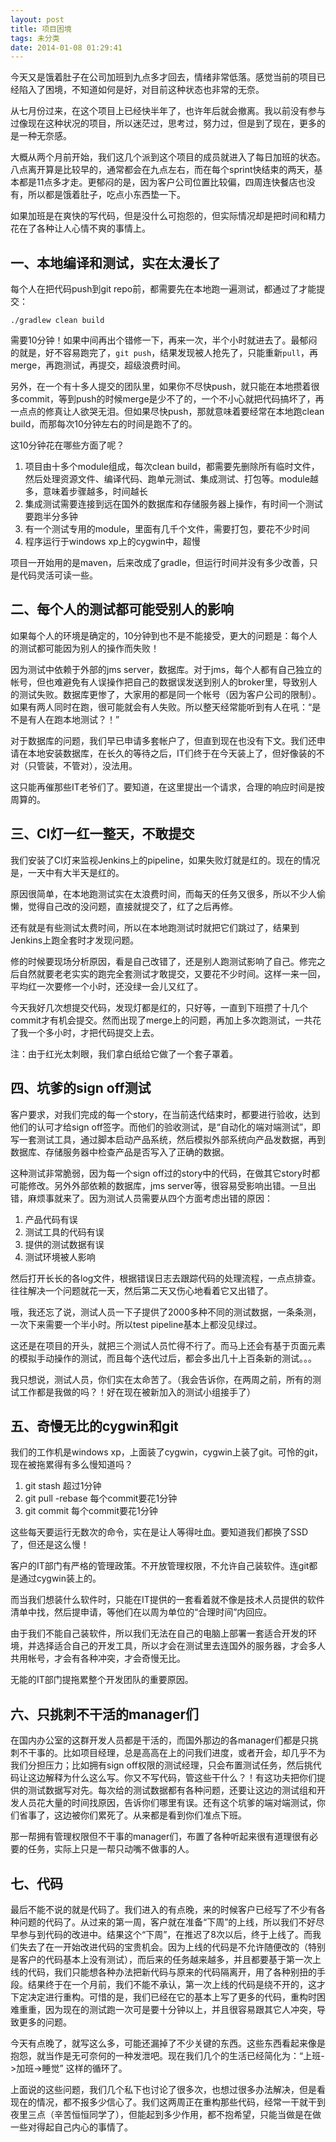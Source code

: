 ```yaml
---
layout: post
title: 项目困境
tags: 未分类
date: 2014-01-08 01:29:41
---
```


今天又是饿着肚子在公司加班到九点多才回去，情绪非常低落。感觉当前的项目已经陷入了困境，不知道如何是好，对目前这种状态也非常的无奈。

从七月份过来，在这个项目上已经快半年了，也许年后就会撤离。我以前没有参与过像现在这种状况的项目，所以迷茫过，思考过，努力过，但是到了现在，更多的是一种无奈感。

大概从两个月前开始，我们这几个派到这个项目的成员就进入了每日加班的状态。八点离开算是比较早的，通常都会在九点左右，而在每个sprint快结束的两天，基本都是11点多才走。更郁闷的是，因为客户公司位置比较偏，四周连快餐店也没有，所以都是饿着肚子，吃点小东西垫一下。

如果加班是在爽快的写代码，但是没什么可抱怨的，但实际情况却是把时间和精力花在了各种让人心情不爽的事情上。

## 一、本地编译和测试，实在太漫长了

每个人在把代码push到git repo前，都需要先在本地跑一遍测试，都通过了才能提交：

    ./gradlew clean build

需要10分钟！如果中间再出个错修一下，再来一次，半个小时就进去了。最郁闷的就是，好不容易跑完了，`git push`，结果发现被人抢先了，只能重新`pull`，再merge，再跑测试，再提交，超级浪费时间。

另外，在一个有十多人提交的团队里，如果你不尽快push，就只能在本地攒着很多commit，等到push的时候merge是少不了的，一个不小心就把代码搞坏了，再一点点的修真让人欲哭无泪。但如果尽快push，那就意味着要经常在本地跑clean build，而那每次10分钟左右的时间是跑不了的。

这10分钟花在哪些方面了呢？

1.  项目由十多个module组成，每次clean build，都需要先删除所有临时文件，然后处理资源文件、编译代码、跑单元测试、集成测试、打包等。module越多，意味着步骤越多，时间越长
2.  集成测试需要连接到远在国外的数据库和存储服务器上操作，有时间一个测试要跑半分多钟
3.  有一个测试专用的module，里面有几千个文件，需要打包，要花不少时间
4.  程序运行于windows xp上的cygwin中，超慢

项目一开始用的是maven，后来改成了gradle，但运行时间并没有多少改善，只是代码灵活可读一些。

## 二、每个人的测试都可能受别人的影响

如果每个人的环境是确定的，10分钟到也不是不能接受，更大的问题是：每个人的测试都可能因为别人的操作而失败！

因为测试中依赖于外部的jms server，数据库。对于jms，每个人都有自己独立的帐号，但也难避免有人误操作把自己的数据误发送到别人的broker里，导致别人的测试失败。数据库更惨了，大家用的都是同一个帐号（因为客户公司的限制）。如果有两人同时在跑，很可能就会有人失败。所以整天经常能听到有人在吼：“是不是有人在跑本地测试？！”

对于数据库的问题，我们早已申请多套帐户了，但直到现在也没有下文。我们还申请在本地安装数据库，在长久的等待之后，IT们终于在今天装上了，但好像装的不对（只管装，不管对），没法用。

这只能再催那些IT老爷们了。要知道，在这里提出一个请求，合理的响应时间是按周算的。

## 三、CI灯一红一整天，不敢提交

我们安装了CI灯来监视Jenkins上的pipeline，如果失败灯就是红的。现在的情况是，一天中有大半天是红的。

原因很简单，在本地跑测试实在太浪费时间，而每天的任务又很多，所以不少人偷懒，觉得自己改的没问题，直接就提交了，红了之后再修。

还有就是有些测试太费时间，所以在本地跑测试时就把它们跳过了，结果到Jenkins上跑全套时才发现问题。

修的时候要现场分析原因，看是自己改错了，还是别人跑测试影响了自己。修完之后自然就要老老实实的跑完全套测试才敢提交，又要花不少时间。这样一来一回，平均红一次要修一个小时，还没绿一会儿又红了。

今天我好几次想提交代码，发现灯都是红的，只好等，一直到下班攒了十几个commit才有机会提交。然而出现了merge上的问题，再加上多次跑测试，一共花了我一个多小时，才把代码提交上去。

注：由于红光太刺眼，我们拿白纸给它做了一个套子罩着。

## 四、坑爹的sign off测试

客户要求，对我们完成的每一个story，在当前迭代结束时，都要进行验收，达到他们的认可才给sign off签字。而他们的验收测试，是“自动化的端对端测试”，即写一套测试工具，通过脚本启动产品系统，然后模拟外部系统向产品发数据，再到数据库、存储服务器中检查产品是否写入了正确的数据。

这种测试非常脆弱，因为每一个sign off过的story中的代码，在做其它story时都可能修改。另外外部依赖的数据库，jms server等，很容易受影响出错。一旦出错，麻烦事就来了。因为测试人员需要从四个方面考虑出错的原因：

1.  产品代码有误
2.  测试工具的代码有误
3.  提供的测试数据有误
4.  测试环境被人影响

然后打开长长的各log文件，根据错误日志去跟踪代码的处理流程，一点点排查。往往解决一个问题就花一天，然后第二天又伤心地看着它又出错了。

哦，我还忘了说，测试人员一下子提供了2000多种不同的测试数据，一条条测，一次下来需要一个半小时。所以test pipeline基本上都没见绿过。

这还是在项目的开头，就把三个测试人员忙得不行了。而马上还会有基于页面元素的模拟手动操作的测试，而且每个迭代过后，都会多出几十上百条新的测试。。。

我只想说，测试人员，你们实在太命苦了。（我会告诉你，在两周之前，所有的测试工作都是我做的吗？！好在现在被新加入的测试小组接手了）

## 五、奇慢无比的cygwin和git

我们的工作机是windows xp，上面装了cygwin，cygwin上装了git。可怜的git，现在被拖累得有多么慢知道吗？

1.  git stash 超过1分钟
2.  git pull -rebase 每个commit要花1分钟
3.  git commit 每个commit要花1分钟

这些每天要运行无数次的命令，实在是让人等得吐血。要知道我们都换了SSD了，但还是这么慢！

客户的IT部门有严格的管理政策。不开放管理权限，不允许自己装软件。连git都是通过cygwin装上的。

而当我们想装什么软件时，只能在IT提供的一套看着就不像是技术人员提供的软件清单中找，然后提申请，等他们在以周为单位的“合理时间”内回应。

由于我们不能自己装软件，所以我们无法在自己的电脑上部署一套适合开发的环境，并选择适合自己的开发工具，所以才会在测试里去连国外的服务器，才会多人共用帐号，才会有各种冲突，才会奇慢无比。

无能的IT部门提拖累整个开发团队的重要原因。

## 六、只挑刺不干活的manager们

在国内办公室的这群开发人员都是干活的，而国外那边的各manager们都是只挑刺不干事的。比如项目经理，总是高高在上的问我们进度，或者开会，却几乎不为我们分担压力；比如拥有sign off权限的测试经理，只会布置测试任务，然后挑代码让这边解释为什么这么写。你又不写代码，管这些干什么？！有这功夫把你们提供的测试数据写对先。每次给的测试数据都有各种问题，还要让这边的测试组和开发人员花大量的时间找原因，告诉你们哪里有误。还有这个坑爹的端对端测试，你们省事了，这边被你们累死了。从来都是看到你们准点下班。

那一帮拥有管理权限但不干事的manager们，布置了各种听起来很有道理很有必要的任务，实际上只是一帮只动嘴不做事的人。

## 七、代码

最后不能不说的就是代码了。我们进入的有点晚，来的时候客户已经写了不少有各种问题的代码了。从过来的第一周，客户就在准备“下周”的上线，所以我们不好尽早参与到代码的改进中。结果这个“下周”，在推迟了8次以后，终于上线了。而我们失去了在一开始改进代码的宝贵机会。因为上线的代码是不允许随便改的（特别是客户的代码基本上没有测试），而后来的任务越来越多，并且都要基于第一次上线的代码，我们只能想各种办法把新代码与原来的代码隔离开，用了各种别扭的手段。结果终于在一个月前，我们不能不承认，第一次上线的代码是绕不开的，这才下定决定进行重构。可惜的是，我们已经在它的基本上写了更多的代码，重构时困难重重，因为现在的测试跑一次可是要十分钟以上，并且很容易跟其它人冲突，导致更多的问题。

今天有点晚了，就写这么多，可能还漏掉了不少关键的东西。这些东西看起来像是抱怨，就当作是无可奈何的一种发泄吧。现在我们几个的生活已经简化为：“上班->加班->睡觉” 这样的循环了。

上面说的这些问题，我们几个私下也讨论了很多次，也想过很多办法解决，但是看现在的情况，都不报多少信心了。我们这两周正在重构那些代码，经常一干就干到夜里三点（辛苦恒恒同学了），但能起到多少作用，都不抱希望，只能当做是在做一些对得起自己内心的事情了。

